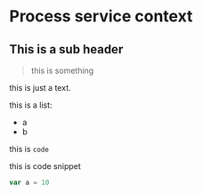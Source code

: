 # Process service context

## This is a sub header

> this is something

this is just a text.

this is a list:

- a
- b

this is `code`

this is code snippet

```js
var a = 10
```
